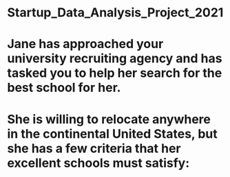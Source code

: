 # Startup_Data_Analysis_Project_2021
# Jane has approached your university recruiting agency and has tasked you to help her search for the best school for her. 
# She is willing to relocate anywhere in the continental United States, but she has a few criteria that her excellent schools must satisfy:
